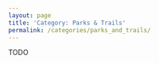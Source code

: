 ```yaml
---
layout: page
title: 'Category: Parks & Trails'
permalink: /categories/parks_and_trails/
---
```


TODO